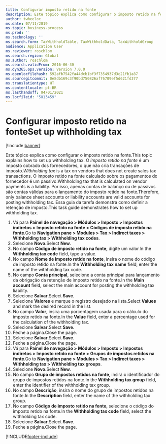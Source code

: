 ```yaml
---
title: Configurar imposto retido na fonte
description: Este tópico explica como configurar o imposto retido na fonte.
author: twheeloc
ms.date: 07/11/2019
ms.topic: business-process
ms.prod: ''
ms.technology: ''
ms.search.form: TaxWithholdTable, TaxWithholdData, TaxWithholdGroup
audience: Application User
ms.reviewer: roschlom
ms.search.region: Global
ms.author: roschlom
ms.search.validFrom: 2016-06-30
ms.dyn365.ops.version: Version 7.0.0
ms.openlocfilehash: 592afb7542fa44dcb1bf3f7354937d3c21fb1a87
ms.sourcegitcommit: 0e8db169c3f90bd750826af76709ef5d621fd377
ms.translationtype: HT
ms.contentlocale: pt-BR
ms.lasthandoff: 04/01/2021
ms.locfileid: "5813459"
---
```

# <a name="set-up-withholding-tax"></a><span data-ttu-id="aad16-103">Configurar imposto retido na fonte</span><span class="sxs-lookup"><span data-stu-id="aad16-103">Set up withholding tax</span></span>

[!include [banner](../../includes/banner.md)]

<span data-ttu-id="aad16-104">Este tópico explica como configurar o imposto retido na fonte.</span><span class="sxs-lookup"><span data-stu-id="aad16-104">This topic explains how to set up withholding tax.</span></span> <span data-ttu-id="aad16-105">O *imposto retido na fonte* é um imposto cobrado dos fornecedores, o que não cria transações de imposto.</span><span class="sxs-lookup"><span data-stu-id="aad16-105">*Withholding tax* is a tax on vendors that does not create sales tax transactions.</span></span> <span data-ttu-id="aad16-106">O imposto retido na fonte calculado sobre os pagamentos do fornecedor é um passivo.</span><span class="sxs-lookup"><span data-stu-id="aad16-106">Withholding tax that is calculated on vendor payments is a liability.</span></span> <span data-ttu-id="aad16-107">Por isso, apenas contas de balanço ou de passivos são contas válidas para o lançamento do imposto retido na fonte.</span><span class="sxs-lookup"><span data-stu-id="aad16-107">Therefore, only balance sheet accounts or liability accounts are valid accounts for posting withholding tax.</span></span> <span data-ttu-id="aad16-108">Essa guia da tarefa demonstra como definir a retenção de imposto.</span><span class="sxs-lookup"><span data-stu-id="aad16-108">This task guide demonstrates how to set up withholding tax.</span></span>

1. <span data-ttu-id="aad16-109">Vá para **Painel de navegação > Módulos > Imposto > Impostos indiretos > Imposto retido na fonte > Códigos de imposto retido na fonte**.</span><span class="sxs-lookup"><span data-stu-id="aad16-109">Go to **Navigation pane > Modules > Tax > Indirect taxes > Withholding tax > Withholding tax codes**.</span></span>
2. <span data-ttu-id="aad16-110">Selecione **Novo**.</span><span class="sxs-lookup"><span data-stu-id="aad16-110">Select **New**.</span></span>
3. <span data-ttu-id="aad16-111">No campo **Código de imposto retido na fonte**, digite um valor.</span><span class="sxs-lookup"><span data-stu-id="aad16-111">In the **Withholding tax code** field, type a value.</span></span>
4. <span data-ttu-id="aad16-112">No campo **Nome de imposto retido na fonte**, insira o nome do código de imposto retido na fonte.</span><span class="sxs-lookup"><span data-stu-id="aad16-112">In the **Withholding tax name** field, enter the name of the withholding tax code.</span></span>
5. <span data-ttu-id="aad16-113">No campo **Conta principal**, selecione a conta principal para lançamento da obrigação da retenção de imposto retido na fonte.</span><span class="sxs-lookup"><span data-stu-id="aad16-113">In the **Main account** field, select the main account for posting the withholding tax liability.</span></span>
6. <span data-ttu-id="aad16-114">Selecione **Salvar**.</span><span class="sxs-lookup"><span data-stu-id="aad16-114">Select **Save**.</span></span>
7. <span data-ttu-id="aad16-115">Selecione **Valores** e marque o registro desejado na lista.</span><span class="sxs-lookup"><span data-stu-id="aad16-115">Select **Values** and mark the desired record in the list.</span></span>
8. <span data-ttu-id="aad16-116">No campo **Valor**, insira uma porcentagem usada para o cálculo do imposto retido na fonte.</span><span class="sxs-lookup"><span data-stu-id="aad16-116">In the **Value** field, enter a percentage used for the calculation of the withholding tax.</span></span>
9. <span data-ttu-id="aad16-117">Selecione **Salvar**.</span><span class="sxs-lookup"><span data-stu-id="aad16-117">Select **Save**.</span></span>
10. <span data-ttu-id="aad16-118">Feche a página.</span><span class="sxs-lookup"><span data-stu-id="aad16-118">Close the page.</span></span>
11. <span data-ttu-id="aad16-119">Selecione **Salvar**.</span><span class="sxs-lookup"><span data-stu-id="aad16-119">Select **Save**.</span></span>
12. <span data-ttu-id="aad16-120">Feche a página.</span><span class="sxs-lookup"><span data-stu-id="aad16-120">Close the page.</span></span>
13. <span data-ttu-id="aad16-121">Vá para **Painel de navegação > Módulos > Imposto > Impostos indiretos > Imposto retido na fonte > Grupos de impostos retidos na fonte**.</span><span class="sxs-lookup"><span data-stu-id="aad16-121">Go to **Navigation pane > Modules > Tax > Indirect taxes > Withholding tax > Withholding tax groups**.</span></span>
14. <span data-ttu-id="aad16-122">Selecione **Novo**.</span><span class="sxs-lookup"><span data-stu-id="aad16-122">Select **New**.</span></span>
15. <span data-ttu-id="aad16-123">No campo **Grupo de impostos retidos na fonte**, insira o identificador do grupo de impostos retidos na fonte.</span><span class="sxs-lookup"><span data-stu-id="aad16-123">In the **Withholding tax group** field, enter the identifier of the withholding tax group.</span></span>
16. <span data-ttu-id="aad16-124">No campo **Descrição**, insira o nome do grupo de impostos retidos na fonte.</span><span class="sxs-lookup"><span data-stu-id="aad16-124">In the **Description** field, enter the name of the withholding tax group.</span></span>
17. <span data-ttu-id="aad16-125">No campo **Código de imposto retido na fonte**, selecione o código do imposto retido na fonte.</span><span class="sxs-lookup"><span data-stu-id="aad16-125">In the **Withholding tax code** field, select the withholding tax code.</span></span>
18. <span data-ttu-id="aad16-126">Selecione **Salvar**.</span><span class="sxs-lookup"><span data-stu-id="aad16-126">Select **Save**.</span></span>
19. <span data-ttu-id="aad16-127">Feche a página.</span><span class="sxs-lookup"><span data-stu-id="aad16-127">Close the page.</span></span>



[!INCLUDE[footer-include](../../../includes/footer-banner.md)]